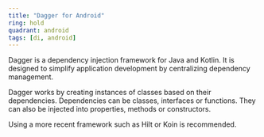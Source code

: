 ```yaml
---
title: "Dagger for Android"
ring: hold
quadrant: android
tags: [di, android]
---
```


<p>Dagger is a dependency injection framework for Java and Kotlin. It is designed to simplify application development by centralizing dependency management.</p>

<p>Dagger works by creating instances of classes based on their dependencies. Dependencies can be classes, interfaces or functions. They can also be injected into properties, methods or constructors.</p>

<p>Using a more recent framework such as Hilt or Koin is recommended.</p>
